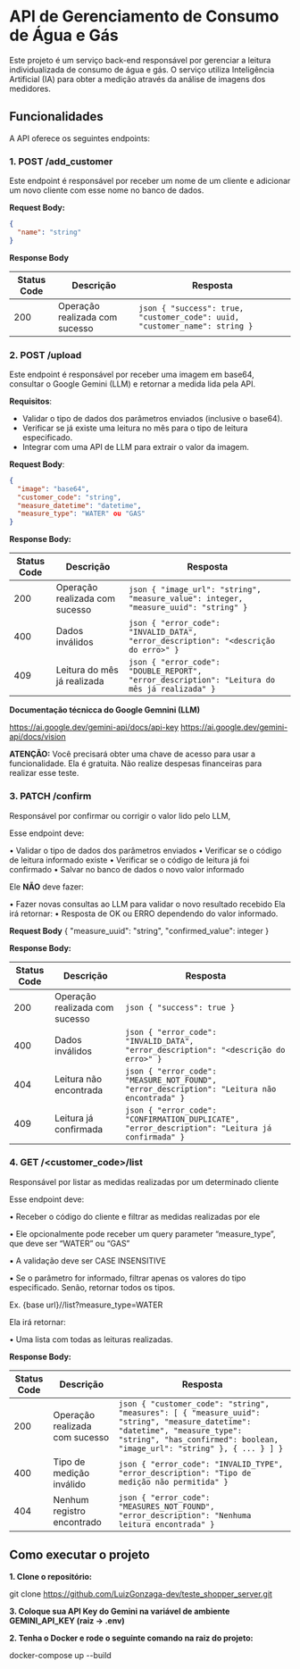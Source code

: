 # API de Gerenciamento de Consumo de Água e Gás

Este projeto é um serviço back-end responsável por gerenciar a leitura individualizada de consumo de água e gás. O serviço utiliza Inteligência Artificial (IA) para obter a medição através da análise de imagens dos medidores.

## Funcionalidades

A API oferece os seguintes endpoints:

### 1. POST /add_customer

Este endpoint é responsável por receber um nome de um cliente e adicionar um novo cliente com esse nome no banco de dados.

**Request Body:**

```json
{
  "name": "string"
}
```

**Response Body**

| Status Code | Descrição                      | Resposta                                                                    |
| ----------- | ------------------------------ | --------------------------------------------------------------------------- |
| 200         | Operação realizada com sucesso | `json { "success": true, "customer_code": uuid, "customer_name": string } ` |

### 2. POST /upload

Este endpoint é responsável por receber uma imagem em base64, consultar o Google Gemini (LLM) e retornar a medida lida pela API.

**Requisitos**:

- Validar o tipo de dados dos parâmetros enviados (inclusive o base64).
- Verificar se já existe uma leitura no mês para o tipo de leitura especificado.
- Integrar com uma API de LLM para extrair o valor da imagem.

**Request Body**:

```json
{
  "image": "base64",
  "customer_code": "string",
  "measure_datetime": "datetime",
  "measure_type": "WATER" ou "GAS"
}
```

**Response Body:**

| Status Code | Descrição                      | Resposta                                                                                      |
| ----------- | ------------------------------ | --------------------------------------------------------------------------------------------- |
| 200         | Operação realizada com sucesso | `json { "image_url": "string", "measure_value": integer, "measure_uuid": "string" } `         |
| 400         | Dados inválidos                | `json { "error_code": "INVALID_DATA", "error_description": "<descrição do erro>" } `          |
| 409         | Leitura do mês já realizada    | `json { "error_code": "DOUBLE_REPORT", "error_description": "Leitura do mês já realizada" } ` |

**Documentação técnicca do Google Gemnini (LLM)**

https://ai.google.dev/gemini-api/docs/api-key
https://ai.google.dev/gemini-api/docs/vision

**ATENÇÃO:** Você precisará obter uma chave de acesso para usar a funcionalidade. Ela é
gratuita. Não realize despesas financeiras para realizar esse teste.

### 3. PATCH /confirm

Responsável por confirmar ou corrigir o valor lido pelo LLM,

Esse endpoint deve:

• Validar o tipo de dados dos parâmetros enviados
• Verificar se o código de leitura informado existe
• Verificar se o código de leitura já foi confirmado
• Salvar no banco de dados o novo valor informado

Ele **NÃO** deve fazer:

• Fazer novas consultas ao LLM para validar o novo resultado recebido
Ela irá retornar:
• Resposta de OK ou ERRO dependendo do valor informado.

**Request Body**
{
"measure_uuid": "string",
"confirmed_value": integer
}

**Response Body:**

| Status Code | Descrição                      | Resposta                                                                                         |
| ----------- | ------------------------------ | ------------------------------------------------------------------------------------------------ |
| 200         | Operação realizada com sucesso | `json { "success": true } `                                                                      |
| 400         | Dados inválidos                | `json { "error_code": "INVALID_DATA", "error_description": "<descrição do erro>" } `             |
| 404         | Leitura não encontrada         | `json { "error_code": "MEASURE_NOT_FOUND", "error_description": "Leitura não encontrada" } `     |
| 409         | Leitura já confirmada          | `json { "error_code": "CONFIRMATION_DUPLICATE", "error_description": "Leitura já confirmada" } ` |

### 4. GET /<customer_code>/list

Responsável por listar as medidas realizadas por um determinado cliente

Esse endpoint deve:

• Receber o código do cliente e filtrar as medidas realizadas por ele

• Ele opcionalmente pode receber um query parameter “measure_type”, que
deve ser “WATER” ou “GAS”

▪ A validação deve ser CASE INSENSITIVE

▪ Se o parâmetro for informado, filtrar apenas os valores do tipo
especificado. Senão, retornar todos os tipos.

Ex. {base url}/<customer code>/list?measure_type=WATER

Ela irá retornar:

• Uma lista com todas as leituras realizadas.

**Response Body:**

| Status Code | Descrição                      | Resposta                                                                                                                                                                                                |
| ----------- | ------------------------------ | ------------------------------------------------------------------------------------------------------------------------------------------------------------------------------------------------------- |
| 200         | Operação realizada com sucesso | `json { "customer_code": "string", "measures": [ { "measure_uuid": "string", "measure_datetime": "datetime", "measure_type": "string", "has_confirmed": boolean, "image_url": "string" }, { ... } ] } ` |
| 400         | Tipo de medição inválido       | `json { "error_code": "INVALID_TYPE", "error_description": "Tipo de medição não permitida" } `                                                                                                          |
| 404         | Nenhum registro encontrado     | `json { "error_code": "MEASURES_NOT_FOUND", "error_description": "Nenhuma leitura encontrada" } `                                                                                                       |

## Como executar o projeto

**1. Clone o repositório:**

git clone https://github.com/LuizGonzaga-dev/teste_shopper_server.git

**3. Coloque sua API Key do Gemini na variável de ambiente GEMINI_API_KEY (raiz -> .env)**

**2. Tenha o Docker e rode o seguinte comando na raiz do projeto:**

docker-compose up --build
